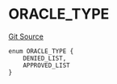 # ORACLE_TYPE
[Git Source](https://github.com/thrackle-io/rules-engine/blob/57b349a6cc320a1f7ecb037fec845111fdd03ebb/src/protocol/economic/ruleProcessor/RuleCodeData.sol)


```solidity
enum ORACLE_TYPE {
    DENIED_LIST,
    APPROVED_LIST
}
```


